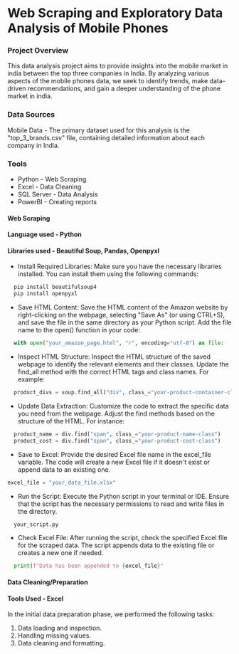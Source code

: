 # Web Scraping and Exploratory Data Analysis of Mobile Phones
### Project Overview
This data analysis project aims to provide insights into the mobile market in india between the top three companies in India. By analyzing various aspects of the mobile phones data, we seek to identify trends, make data-driven recommendations, and gain a deeper understanding of the phone market in india.

### Data Sources

Mobile Data - The primary dataset used for this analysis is the "top_3_brands.csv" file, containing detailed information about each company in India.

### Tools
  - Python - Web Scraping
  - Excel - Data Cleaning
  - SQL Server - Data Analysis
  - PowerBI - Creating reports

#### Web Scraping
#### Language used - Python
#### Libraries used - Beautiful Soup, Pandas, Openpyxl
 - Install Required Libraries:
Make sure you have the necessary libraries installed. You can install them using the following commands:
```python
  pip install beautifulsoup4
  pip install openpyxl
```
- Save HTML Content:
  Save the HTML content of the Amazon website by right-clicking on the webpage, selecting "Save As" (or using CTRL+S), and save the file in the same directory as your Python script. Add the file name to the open() function in your code:

```python
  with open("your_amazon_page.html", "r", encoding="utf-8") as file:
```
- Inspect HTML Structure:
  Inspect the HTML structure of the saved webpage to identify the relevant elements and their classes. Update the find_all method with the correct HTML tags and class names. For example:

```python
  product_divs = soup.find_all("div", class_="your-product-container-class")
```
- Update Data Extraction:
  Customize the code to extract the specific data you need from the webpage. Adjust the find methods based on the structure of the HTML. For instance:

```python
  product_name = div.find("span", class_="your-product-name-class")
  product_cost = div.find("span", class_="your-product-cost-class")
```
- Save to Excel:
  Provide the desired Excel file name in the excel_file variable. The code will create a new Excel file if it doesn't exist or append data to an existing one.

```python
excel_file = "your_data_file.xlsx"
```
- Run the Script:
  Execute the Python script in your terminal or IDE. Ensure that the script has the necessary permissions to read and write files in the directory.

```python 
  your_script.py
```
- Check Excel File:
  After running the script, check the specified Excel file for the scraped data. The script appends data to the existing file or creates a new one if needed.

```python
  print(f"Data has been appended to {excel_file}"
```


####  Data Cleaning/Preparation
#### Tools Used - Excel

In the initial data preparation phase, we performed the following tasks:

1. Data loading and inspection.
2. Handling missing values.
3. Data cleaning and formatting.
